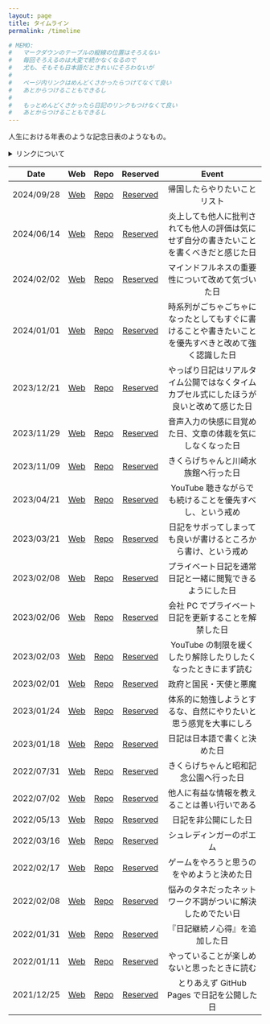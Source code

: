 ```yaml
---
layout: page
title: タイムライン
permalink: /timeline

# MEMO:
#   マークダウンのテーブルの縦線の位置はそろえない
#   毎回そろえるのは大変で続かなくなるので
#   尤も、そもそも日本語だときれいにそろわないが
#
#   ページ内リンクはめんどくさかったらつけてなくて良い
#   あとからつけることもできるし
#
#   もっとめんどくさかったら日記のリンクもつけなくて良い
#   あとからつけることもできるし
---
```


人生における年表のような記念日表のようなもの。

<details>
<summary>リンクについて</summary>

| 分類 | 説明 |
| :---: | --- |
| Web | ウェブ版 ([Noraworld Diary](https://noraworld.github.io/diary/)) でアクセス可能なリンク |
| Repo | リポジトリ版 ([noraworld/diary](https://github.com/noraworld/diary)) でアクセス可能なリンク |
| Reserved | まだ公開されていない日記のリンク (筆者専用) |
</details>

| Date | Web | Repo | Reserved | Event |
| :---: | :---: | :---: | :---: | :---: |
| 2024/09/28 | [Web](2024/09/28#帰国したらやりたいことリスト) | [Repo](https://github.com/noraworld/diary/blob/main/_posts/2024/09/2024-09-28-.md#帰国したらやりたいことリスト) | [Reserved](https://github.com/noraworld/reserved-diary/blob/main/_posts/2024/09/2024-09-28-.md#帰国したらやりたいことリスト) | 帰国したらやりたいことリスト |
| 2024/06/14 | [Web](2024/06/14) | [Repo](https://github.com/noraworld/diary/blob/main/_posts/2024/06/2024-06-14-.md) | [Reserved](https://github.com/noraworld/reserved-diary/blob/main/_posts/2024/06/2024-06-14-.md) | 炎上しても他人に批判されても他人の評価は気にせず自分の書きたいことを書くべきだと感じた日 |
| 2024/02/02 | [Web](2024/02/02#マインドフルネスの重要性について) | [Repo](https://github.com/noraworld/diary/blob/main/_posts/2024/02/2024-02-02-.md#マインドフルネスの重要性について) | [Reserved](https://github.com/noraworld/reserved-diary/blob/main/_posts/2024/02/2024-02-02-.md#マインドフルネスの重要性について) | マインドフルネスの重要性について改めて気づいた日 |
| 2024/01/01 | [Web](2024/01/01#時系列がごちゃごちゃになったとしてもすぐに書けることや書きたいことを優先すべしという自戒) | [Repo](https://github.com/noraworld/diary/blob/main/_posts/2024/01/2024-01-01-.md#時系列がごちゃごちゃになったとしてもすぐに書けることや書きたいことを優先すべしという自戒) | [Reserved](https://github.com/noraworld/reserved-diary/blob/main/_posts/2024/01/2024-01-01-.md#時系列がごちゃごちゃになったとしてもすぐに書けることや書きたいことを優先すべしという自戒) | 時系列がごちゃごちゃになったとしてもすぐに書けることや書きたいことを優先すべきと改めて強く認識した日 |
| 2023/12/21 | [Web](2023/12/21#気分記録) | [Repo](https://github.com/noraworld/diary/blob/main/_posts/2023/12/2023-12-21-.md#気分記録) | [Reserved](https://github.com/noraworld/reserved-diary/blob/main/_posts/2023/12/2023-12-21-.md#気分記録) | やっぱり日記はリアルタイム公開ではなくタイムカプセル式にしたほうが良いと改めて感じた日 |
| 2023/11/29 | [Web](2023/11/29) | [Repo](https://github.com/noraworld/diary/blob/main/_posts/2023/11/2023-11-29-.md) | [Reserved](https://github.com/noraworld/reserved-diary/blob/main/_posts/2023/11/2023-11-29-.md) | 音声入力の快感に目覚めた日、文章の体裁を気にしなくなった日 |
| 2023/11/09 | [Web](2023/11/09) | [Repo](https://github.com/noraworld/diary/blob/main/_posts/2023/11/2023-11-09-.md) | [Reserved](https://github.com/noraworld/reserved-diary/blob/main/_posts/2023/11/2023-11-09-.md) | きくらげちゃんと川崎水族館へ行った日 |
| 2023/04/21 | [Web](2023/04/21#瞑想記録) | [Repo](https://github.com/noraworld/diary/blob/main/_posts/2023/04/2023-04-21-.md#瞑想記録) | [Reserved](https://github.com/noraworld/reserved-diary/blob/main/_posts/2023/04/2023-04-21-.md#瞑想記録) | YouTube 聴きながらでも続けることを優先すべし、という戒め |
| 2023/03/21 | [Web](2023/03/21#書けるところから書く) | [Repo](https://github.com/noraworld/diary/blob/main/_posts/2023/03/2023-03-21-.md#書けるところから書く) | [Reserved](https://github.com/noraworld/reserved-diary/blob/main/_posts/2023/03/2023-03-21-.md#書けるところから書く) | 日記をサボってしまっても良いが書けるところから書け、という戒め |
| 2023/02/08 | [Web](2023/02/08#プライベート日記を通常日記と融合することに成功した) | [Repo](https://github.com/noraworld/diary/blob/main/_posts/2023/02/2023-02-08-.md#プライベート日記を通常日記と融合することに成功した) | [Reserved](https://github.com/noraworld/reserved-diary/blob/main/_posts/2023/02/2023-02-08-.md#プライベート日記を通常日記と融合することに成功した) | プライベート日記を通常日記と一緒に閲覧できるようにした日 |
| 2023/02/06 | [Web](2023/02/06#会社-pc-でのプライベート日記更新について) | [Repo](https://github.com/noraworld/diary/blob/main/_posts/2023/02/2023-02-06-.md#会社-pc-でのプライベート日記更新について) | [Reserved](https://github.com/noraworld/reserved-diary/blob/main/_posts/2023/02/2023-02-06-.md#会社-pc-でのプライベート日記更新について) | 会社 PC でプライベート日記を更新することを解禁した日 |
| 2023/02/03 | [Web](2023/02/03#youtube-の制限について) | [Repo](https://github.com/noraworld/diary/blob/main/_posts/2023/02/2023-02-03-.md#youtube-の制限について) | [Reserved](https://github.com/noraworld/reserved-diary/blob/main/_posts/2023/02/2023-02-03-.md#youtube-の制限について) | YouTube の制限を緩くしたり解除したりしたくなったときにまず読む |
| 2023/02/01 | [Web](2023/02/01#政府と国民天使と悪魔) | [Repo](https://github.com/noraworld/diary/blob/main/_posts/2023/02/2023-02-01-.md#政府と国民天使と悪魔) | [Reserved](https://github.com/noraworld/reserved-diary/blob/main/_posts/2023/02/2023-02-01-.md#政府と国民天使と悪魔) | 政府と国民・天使と悪魔 |
| 2023/01/24 | [Web](2023/01/24#体系的に勉強しようとするな自然にやりたいと思う感覚を大事にしろ) | [Repo](https://github.com/noraworld/diary/blob/main/_posts/2023/01/2023-01-24-.md#体系的に勉強しようとするな自然にやりたいと思う感覚を大事にしろ) | [Reserved](https://github.com/noraworld/reserved-diary/blob/main/_posts/2023/01/2023-01-24-.md#体系的に勉強しようとするな自然にやりたいと思う感覚を大事にしろ) | 体系的に勉強しようとするな、自然にやりたいと思う感覚を大事にしろ |
| 2023/01/18 | [Web](2023/01/18#英語で書くか日本語で書くか) | [Repo](https://github.com/noraworld/diary/blob/main/_posts/2023/01/2023-01-18-.md#英語で書くか日本語で書くか) | [Reserved](https://github.com/noraworld/reserved-diary/blob/main/_posts/2023/01/2023-01-18-.md#英語で書くか日本語で書くか) | 日記は日本語で書くと決めた日 |
| 2022/07/31 | [Web](2022/07/31) | [Repo](https://github.com/noraworld/diary/blob/main/_posts/2022/07/2022-07-31-.md) | [Reserved](https://github.com/noraworld/reserved-diary/blob/main/_posts/2022/07/2022-07-31-.md) | きくらげちゃんと昭和記念公園へ行った日 |
| 2022/07/02 | [Web](2022/07/02#一日一善) | [Repo](https://github.com/noraworld/diary/blob/main/_posts/2022/07/2022-07-02-.md#一日一善) | [Reserved](https://github.com/noraworld/reserved-diary/blob/main/_posts/2022/07/2022-07-02-.md#一日一善) | 他人に有益な情報を教えることは善い行いである |
| 2022/05/13 | [Web](2022/05/13#日記を非公開にした) | [Repo](https://github.com/noraworld/diary/blob/main/_posts/2022/05/2022-05-13-.md#日記を非公開にした) | [Reserved](https://github.com/noraworld/reserved-diary/blob/main/_posts/2022/05/2022-05-13-.md#日記を非公開にした) | 日記を非公開にした日 |
| 2022/03/16 | [Web](2022/03/16#シュレディンガーのポエム) | [Repo](https://github.com/noraworld/diary/blob/main/_posts/2022/03/2022-03-16-.md#シュレディンガーのポエム) | [Reserved](https://github.com/noraworld/reserved-diary/blob/main/_posts/2022/03/2022-03-16-.md#シュレディンガーのポエム) | シュレディンガーのポエム |
| 2022/02/17 | [Web](2022/02/17#ゲームをやろうと思うのをやめる) | [Repo](https://github.com/noraworld/diary/blob/main/_posts/2022/02/2022-02-17-.md#ゲームをやろうと思うのをやめる) | [Reserved](https://github.com/noraworld/reserved-diary/blob/main/_posts/2022/02/2022-02-17-.md#ゲームをやろうと思うのをやめる) | ゲームをやろうと思うのをやめようと決めた日 |
| 2022/02/08 | [Web](2022/02/08#ネットワーク不調問題解決したかも) | [Repo](https://github.com/noraworld/diary/blob/main/_posts/2022/02/2022-02-08-.md#ネットワーク不調問題解決したかも) | [Reserved](https://github.com/noraworld/reserved-diary/blob/main/_posts/2022/02/2022-02-08-.md#ネットワーク不調問題解決したかも) | 悩みのタネだったネットワーク不調がついに解決しためでたい日 |
| 2022/01/31 | [Web](2022/01/31#日記継続ノ心得ヲ追加) | [Repo](https://github.com/noraworld/diary/blob/main/_posts/2022/01/2022-01-31-.md#日記継続ノ心得ヲ追加) | [Reserved](https://github.com/noraworld/reserved-diary/blob/main/_posts/2022/01/2022-01-31-.md#日記継続ノ心得ヲ追加) | 『日記継続ノ心得』を追加した日 |
| 2022/01/11 | [Web](2022/01/11#楽しむ精神) | [Repo](https://github.com/noraworld/diary/blob/main/_posts/2022/01/2022-01-11-.md#楽しむ精神) | [Reserved](https://github.com/noraworld/reserved-diary/blob/main/_posts/2022/01/2022-01-11-.md#楽しむ精神) | やっていることが楽しめないと思ったときに読む |
| 2021/12/25 | [Web](2021/12/25#とりあえず新しい日記公開) | [Repo](https://github.com/noraworld/diary/blob/main/_posts/2021/12/2021-12-25-.md#とりあえず新しい日記公開) | [Reserved](https://github.com/noraworld/reserved-diary/blob/main/_posts/2021/12/2021-12-25-.md#とりあえず新しい日記公開) | とりあえず GitHub Pages で日記を公開した日 |
